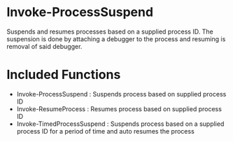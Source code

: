 # Invoke-ProcessSuspend
Suspends and resumes processes based on a supplied process ID. The suspension is done by attaching a debugger to the process and resuming is removal of said debugger.

# Included Functions
* Invoke-ProcessSuspend : Suspends process based on supplied process ID
* Invoke-ResumeProcess : Resumes process based on supplied process ID
* Invoke-TimedProcessSuspend : Suspends process based on a supplied process ID for a period of time and auto resumes the process

